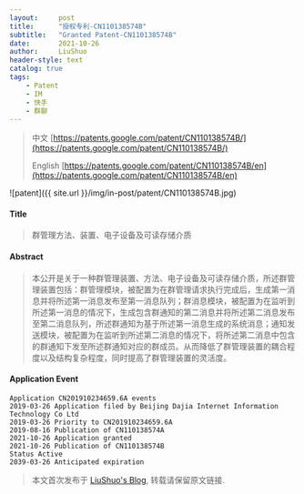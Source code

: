 ```yaml
---
layout:     post
title:      "授权专利-CN110138574B"
subtitle:   "Granted Patent-CN110138574B"
date:       2021-10-26
author:     LiuShuo
header-style: text
catalog: true
tags:
    - Patent
    - IM
    - 快手
    - 群聊
---
```

> 中文 [https://patents.google.com/patent/CN110138574B/](https://patents.google.com/patent/CN110138574B/)
>
> English [https://patents.google.com/patent/CN110138574B/en](https://patents.google.com/patent/CN110138574B/en)

![patent]({{ site.url }}/img/in-post/patent/CN110138574B.jpg)
#### Title
> 群管理方法、装置、电子设备及可读存储介质




















#### Abstract
> 本公开是关于一种群管理装置、方法、电子设备及可读存储介质，所述群管理装置包括：群管理模块，被配置为在群管理请求执行完成后，生成第一消息并将所述第一消息发布至第一消息队列；群消息模块，被配置为在监听到所述第一消息的情况下，生成包含群通知的第二消息并将所述第二消息发布至第二消息队列，所述群通知为基于所述第一消息生成的系统消息；通知发送模块，被配置为在监听到所述第二消息的情况下，将所述第二消息中包含的群通知下发至所述群通知对应的群成员。从而降低了群管理装置的耦合程度以及结构复杂程度，同时提高了群管理装置的灵活度。




















#### Application Event
```
Application CN201910234659.6A events 
2019-03-26 Application filed by Beijing Dajia Internet Information Technology Co Ltd
2019-03-26 Priority to CN201910234659.6A
2019-08-16 Publication of CN110138574A
2021-10-26 Application granted
2021-10-26 Publication of CN110138574B
Status Active
2039-03-26 Anticipated expiration
```
> 本文首次发布于 [LiuShuo's Blog](https://liushuo.me), 
转载请保留原文链接.
